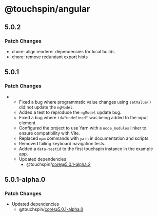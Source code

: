 # @touchspin/angular

## 5.0.2

### Patch Changes

- chore: align renderer dependencies for local builds
- chore: remove redundant export hints

## 5.0.1

### Patch Changes

- - Fixed a bug where programmatic value changes using `setValue()` did not update the `ngModel`.
  - Added a test to reproduce the `ngModel` update bug.
  - Fixed a bug where `id="undefined"` was being added to the input element.
  - Configured the project to use Yarn with a `node_modules` linker to ensure compatibility with Vite.
  - Replaced `npm` commands with `yarn` in documentation and scripts.
  - Removed failing keyboard navigation tests.
  - Added a `data-testid` to the first touchspin instance in the example app.
  - Updated dependencies
    - @touchspin/core@5.0.1-alpha.2

## 5.0.1-alpha.0

### Patch Changes

- Updated dependencies
  - @touchspin/core@5.0.1-alpha.0

